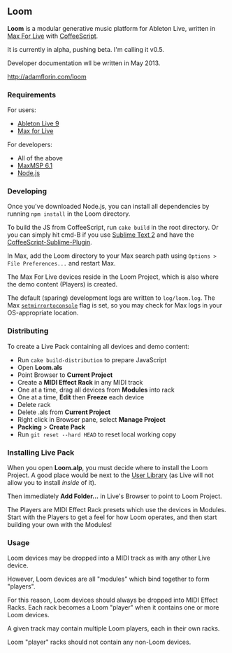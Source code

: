## Loom

**Loom** is a modular generative music platform for Ableton Live, written in
[Max For Live](https://www.ableton.com/en/live/max-for-live/) with
[CoffeeScript](http://coffeescript.org/).

It is currently in alpha, pushing beta. I'm calling it v0.5.

Developer documentation wll be written in May 2013.

http://adamflorin.com/loom

### Requirements

For users:

* [Ableton Live 9](http://www.ableton.com/live-8)
* [Max for Live](http://www.ableton.com/maxforlive)

For developers:

* All of the above
* [MaxMSP 6.1](http://cycling74.com/products/max/)
* [Node.js](http://nodejs.org/)

### Developing

Once you've downloaded Node.js, you can install all dependencies by running
`npm install` in the Loom directory.

To build the JS from CoffeeScript, run `cake build` in the root directory.
Or you can simply hit cmd-B if you use
[Sublime Text 2](http://www.sublimetext.com/2) and have the
[CoffeeScript-Sublime-Plugin](https://github.com/Xavura/CoffeeScript-Sublime-Plugin).

In Max, add the Loom directory to your Max search path using
`Options > File Preferences...` and restart Max.

The Max For Live devices reside in the Loom Project, which is also where the
demo content (Players) is created.

The default (sparing) development logs are written to `log/loom.log`. The Max
[`setmirrortoconsole`](http://cycling74.com/docs/max6/dynamic/c74_docs.html#messages_to_max)
flag is set, so you may check for Max logs in your OS-appropriate location.

### Distributing

To create a Live Pack containing all devices and demo content:

- Run `cake build-distribution` to prepare JavaScript
- Open **Loom.als**
- Point Browser to **Current Project**
- Create a **MIDI Effect Rack** in any MIDI track
- One at a time, drag all devices from **Modules** into rack
- One at a time, **Edit** then **Freeze** each device
- Delete rack
- Delete .als from **Current Project**
- Right click in Browser pane, select **Manage Project**
- **Packing** > **Create Pack**
- Run `git reset --hard HEAD` to reset local working copy

### Installing Live Pack

When you open **Loom.alp**, you must decide where to install the Loom Project.
A good place would be next to the 
[User Library](https://www.ableton.com/en/articles/where-are-my-user-presets-saved/)
(as Live will not allow you to install _inside_ of it).

Then immediately **Add Folder...** in Live's Browser to point to Loom Project.

The Players are MIDI Effect Rack presets which use the devices in Modules.
Start with the Players to get a feel for how Loom operates, and then start
building your own with the Modules!

### Usage

Loom devices may be dropped into a MIDI track as with any other Live device.

However, Loom devices are all "modules" which bind together to form "players".

For this reason, Loom devices should always be dropped into MIDI Effect Racks.
Each rack becomes a Loom "player" when it contains one or more Loom devices.

A given track may contain multiple Loom players, each in their own racks.

Loom "player" racks should not contain any non-Loom devices.
